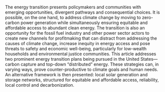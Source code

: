 The energy transition presents policymakers and communities with emerging opportunities, divergent pathways and consequential choices. It is possible, on the one hand, to address climate change by moving to zero-carbon power generation while simultaneously ensuring equitable and affordable access to abundant clean energy. The transition is also an opportunity for the fossil fuel industry and other power sector actors to create new channels for profitmaking that can distract from addressing the causes of climate change, increase inequity in energy access and pose threats to safety and economic well-being, particularly for low-wealth households and environmental justice communities. This article addresses two prominent energy transition plans being pursued in the United States—carbon capture and top-down “distributed” energy. These strategies can, in varying ways, prove counter-productive to climate goals and human needs. An alternative framework is then presented: local solar generation and storage networks, structured for equitable and affordable access, reliability, local control and decarbonization.